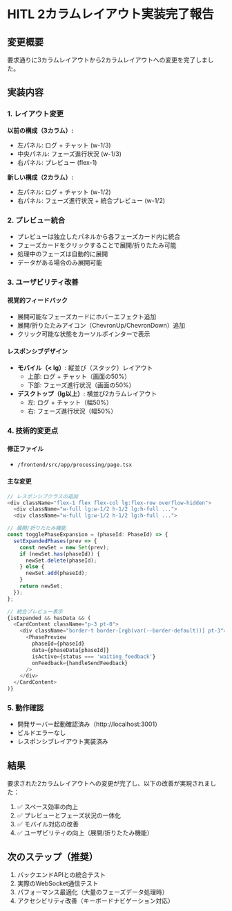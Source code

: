 # HITL 2カラムレイアウト実装完了報告

## 変更概要
要求通りに3カラムレイアウトから2カラムレイアウトへの変更を完了しました。

## 実装内容

### 1. レイアウト変更
**以前の構成（3カラム）:**
- 左パネル: ログ + チャット (w-1/3)
- 中央パネル: フェーズ進行状況 (w-1/3)
- 右パネル: プレビュー (flex-1)

**新しい構成（2カラム）:**
- 左パネル: ログ + チャット (w-1/2)
- 右パネル: フェーズ進行状況 + 統合プレビュー (w-1/2)

### 2. プレビュー統合
- プレビューは独立したパネルから各フェーズカード内に統合
- フェーズカードをクリックすることで展開/折りたたみ可能
- 処理中のフェーズは自動的に展開
- データがある場合のみ展開可能

### 3. ユーザビリティ改善

#### 視覚的フィードバック
- 展開可能なフェーズカードにホバーエフェクト追加
- 展開/折りたたみアイコン（ChevronUp/ChevronDown）追加
- クリック可能な状態をカーソルポインターで表示

#### レスポンシブデザイン
- **モバイル（< lg）**: 縦並び（スタック）レイアウト
  - 上部: ログ + チャット（画面の50%）
  - 下部: フェーズ進行状況（画面の50%）
- **デスクトップ（lg以上）**: 横並び2カラムレイアウト
  - 左: ログ + チャット（幅50%）
  - 右: フェーズ進行状況（幅50%）

### 4. 技術的変更点

#### 修正ファイル
- `/frontend/src/app/processing/page.tsx`

#### 主な変更
```typescript
// レスポンシブクラスの追加
<div className="flex-1 flex flex-col lg:flex-row overflow-hidden">
  <div className="w-full lg:w-1/2 h-1/2 lg:h-full ...">
  <div className="w-full lg:w-1/2 h-1/2 lg:h-full ...">

// 展開/折りたたみ機能
const togglePhaseExpansion = (phaseId: PhaseId) => {
  setExpandedPhases(prev => {
    const newSet = new Set(prev);
    if (newSet.has(phaseId)) {
      newSet.delete(phaseId);
    } else {
      newSet.add(phaseId);
    }
    return newSet;
  });
};

// 統合プレビュー表示
{isExpanded && hasData && (
  <CardContent className="p-3 pt-0">
    <div className="border-t border-[rgb(var(--border-default))] pt-3">
      <PhasePreview
        phaseId={phaseId}
        data={phaseData[phaseId]}
        isActive={status === 'waiting_feedback'}
        onFeedback={handleSendFeedback}
      />
    </div>
  </CardContent>
)}
```

### 5. 動作確認
- 開発サーバー起動確認済み（http://localhost:3001）
- ビルドエラーなし
- レスポンシブレイアウト実装済み

## 結果
要求された2カラムレイアウトへの変更が完了し、以下の改善が実現されました：
1. ✅ スペース効率の向上
2. ✅ プレビューとフェーズ状況の一体化
3. ✅ モバイル対応の改善
4. ✅ ユーザビリティの向上（展開/折りたたみ機能）

## 次のステップ（推奨）
1. バックエンドAPIとの統合テスト
2. 実際のWebSocket通信テスト
3. パフォーマンス最適化（大量のフェーズデータ処理時）
4. アクセシビリティ改善（キーボードナビゲーション対応）